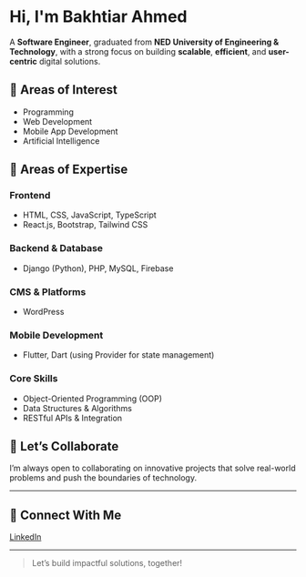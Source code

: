 # Hi, I'm Bakhtiar Ahmed

A **Software Engineer**, graduated from **NED University of Engineering & Technology**, with a strong focus on building **scalable**, **efficient**, and **user-centric** digital solutions.


## 🔹 Areas of Interest
- Programming  
- Web Development  
- Mobile App Development  
- Artificial Intelligence


## 🔹 Areas of Expertise

### Frontend
- HTML, CSS, JavaScript, TypeScript  
- React.js, Bootstrap, Tailwind CSS  

### Backend & Database
- Django (Python), PHP, MySQL, Firebase  

### CMS & Platforms
- WordPress  

### Mobile Development
- Flutter, Dart (using Provider for state management)

### Core Skills
- Object-Oriented Programming (OOP)  
- Data Structures & Algorithms  
- RESTful APIs & Integration  


## 💬 Let’s Collaborate
I’m always open to collaborating on innovative projects that solve real-world problems and push the boundaries of technology.

---

## 🔗 Connect With Me
[LinkedIn](https://www.linkedin.com/in/bakhtiar-ahmed-313991249/)

---

> Let’s build impactful solutions, together!

